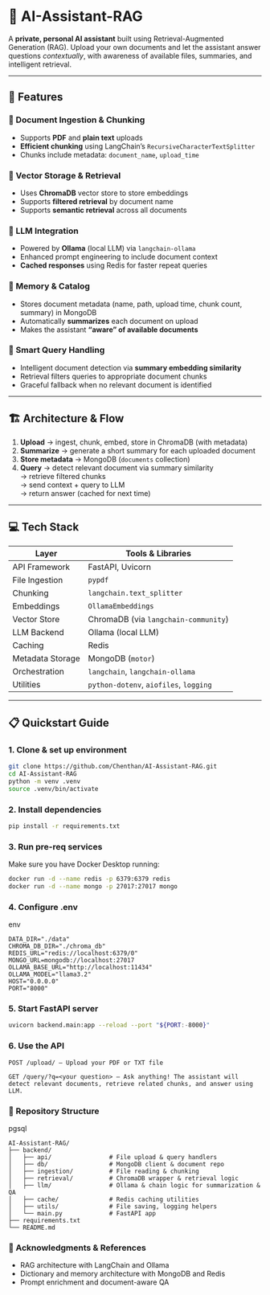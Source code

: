 # 🎯 AI-Assistant-RAG

A **private, personal AI assistant** built using Retrieval-Augmented Generation (RAG). Upload your own documents and let the assistant answer questions *contextually*, with awareness of available files, summaries, and intelligent retrieval.

---

## 🚀 Features

### 🔹 Document Ingestion & Chunking
- Supports **PDF** and **plain text** uploads
- **Efficient chunking** using LangChain’s `RecursiveCharacterTextSplitter`
- Chunks include metadata: `document_name`, `upload_time`

### 🔹 Vector Storage & Retrieval
- Uses **ChromaDB** vector store to store embeddings
- Supports **filtered retrieval** by document name
- Supports **semantic retrieval** across all documents

### 🔹 LLM Integration
- Powered by **Ollama** (local LLM) via `langchain-ollama`
- Enhanced prompt engineering to include document context
- **Cached responses** using Redis for faster repeat queries

### 🔹 Memory & Catalog
- Stores document metadata (name, path, upload time, chunk count, summary) in MongoDB
- Automatically **summarizes** each document on upload
- Makes the assistant **“aware” of available documents**

### 🔹 Smart Query Handling
- Intelligent document detection via **summary embedding similarity**
- Retrieval filters queries to appropriate document chunks
- Graceful fallback when no relevant document is identified

---

## 🏗️ Architecture & Flow

1. **Upload** → ingest, chunk, embed, store in ChromaDB (with metadata)
2. **Summarize** → generate a short summary for each uploaded document
3. **Store metadata** → MongoDB (`documents` collection)
4. **Query** → detect relevant document via summary similarity  
   → retrieve filtered chunks  
   → send context + query to LLM  
   → return answer (cached for next time)

---

## 💻 Tech Stack

| Layer               | Tools & Libraries |
|---------------------|--------------------|
| API Framework       | FastAPI, Uvicorn |
| File Ingestion      | `pypdf` |
| Chunking            | `langchain.text_splitter` |
| Embeddings          | `OllamaEmbeddings` |
| Vector Store        | ChromaDB (via `langchain-community`) |
| LLM Backend         | Ollama (local LLM) |
| Caching             | Redis |
| Metadata Storage    | MongoDB (`motor`) |
| Orchestration       | `langchain`, `langchain-ollama` |
| Utilities           | `python-dotenv`, `aiofiles`, `logging` |

---

## 📋 Quickstart Guide

### 1. Clone & set up environment
```bash
git clone https://github.com/Chenthan/AI-Assistant-RAG.git
cd AI-Assistant-RAG
python -m venv .venv
source .venv/bin/activate
```
### 2. Install dependencies
```bash
pip install -r requirements.txt
```
### 3. Run pre-req services
Make sure you have Docker Desktop running:
```bash
docker run -d --name redis -p 6379:6379 redis
docker run -d --name mongo -p 27017:27017 mongo
```
### 4. Configure .env
env
```
DATA_DIR="./data"
CHROMA_DB_DIR="./chroma_db"
REDIS_URL="redis://localhost:6379/0"
MONGO_URL=mongodb://localhost:27017
OLLAMA_BASE_URL="http://localhost:11434"
OLLAMA_MODEL="llama3.2"
HOST="0.0.0.0"
PORT="8000"
```
### 5. Start FastAPI server
```bash
uvicorn backend.main:app --reload --port "${PORT:-8000}"
```
### 6. Use the API
```
POST /upload/ – Upload your PDF or TXT file

GET /query/?q=<your question> – Ask anything! The assistant will detect relevant documents, retrieve related chunks, and answer using LLM.
```

### 📂 Repository Structure
pgsql
```
AI-Assistant-RAG/
├── backend/
│   ├── api/                # File upload & query handlers
│   ├── db/                 # MongoDB client & document repo
│   ├── ingestion/          # File reading & chunking
│   ├── retrieval/          # ChromaDB wrapper & retrieval logic
│   ├── llm/                # Ollama & chain logic for summarization & QA
│   ├── cache/              # Redis caching utilities
│   ├── utils/              # File saving, logging helpers
│   └── main.py             # FastAPI app
├── requirements.txt
└── README.md
```

### 🔗 Acknowledgments & References

* RAG architecture with LangChain and Ollama
* Dictionary and memory architecture with MongoDB and Redis
* Prompt enrichment and document-aware QA

